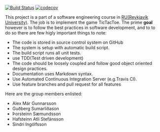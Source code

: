 [![Build Status](https://travis-ci.org/titanicfloatnone/ticTac.svg?branch=master)](https://travis-ci.org/titanicfloatnone/ticTac)
[![codecov](https://codecov.io/gh/titanicfloatnone/ticTac/branch/master/graph/badge.svg)](https://codecov.io/gh/titanicfloatnone/ticTac)

This project is a part of a software engineering course in [RU(Reykjavík University)](https://www.ru.is/). The job is to implement the game TicTacToe.
The prime **goal** however is to follow the best practices in software development, and to to do so there are few higly important things to note:


* The code is stored in source control system on GitHub
* The system is setup with automatic build script.
* The build script runs all unit tests.
* use TDD(Test driven development)
* The code should be loosely coupled and follow good object oriented
design practices.
* Documentation uses Markdown syntax.
* Use Automated Continuous Integration Server (e.g.Travis CI).
* Use feature branches and pull request for all features


Here are the group members enlisted:
* Alex Már Gunnarsson
* Guðberg Sumarliðason
* Þorsteinn Sæmundsson
* Hafsteinn Atli Stefánsson
* Sindri Ingólfsson
